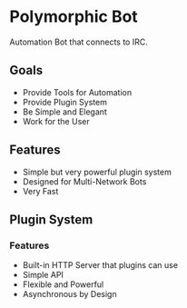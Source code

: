 # Polymorphic Bot

Automation Bot that connects to IRC.

## Goals

- Provide Tools for Automation
- Provide Plugin System
- Be Simple and Elegant
- Work for the User

## Features

- Simple but very powerful plugin system
- Designed for Multi-Network Bots
- Very Fast

## Plugin System

### Features

- Built-in HTTP Server that plugins can use
- Simple API
- Flexible and Powerful
- Asynchronous by Design
